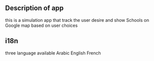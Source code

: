 ## Description of app
this is a simulation app that track the user  desire and show Schools on Google map based on user choices

## i18n
three language available 
Arabic 
English
French


